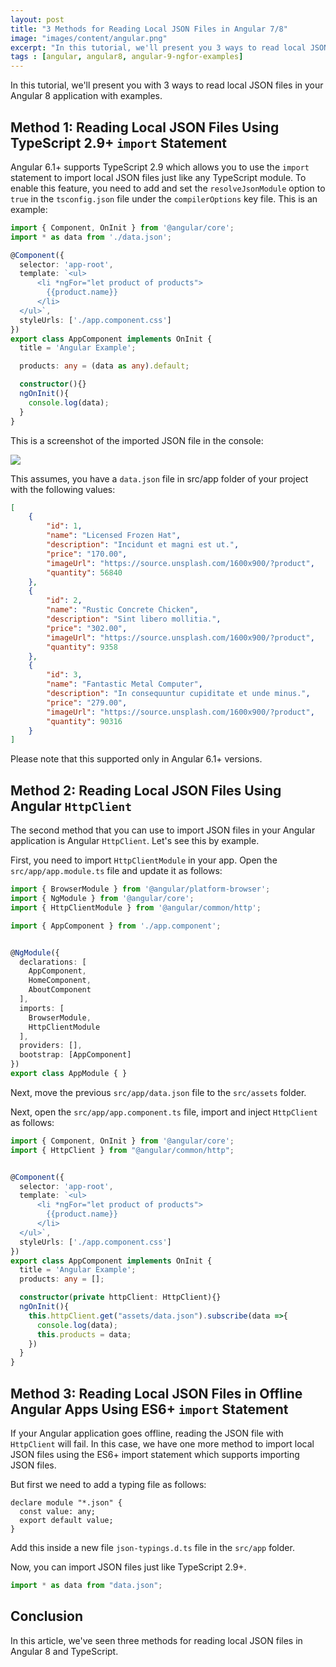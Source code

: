 ```yaml
---
layout: post
title: "3 Methods for Reading Local JSON Files in Angular 7/8"
image: "images/content/angular.png"
excerpt: "In this tutorial, we'll present you 3 ways to read local JSON files in your Angular 8 application with examples" 
tags : [angular, angular8, angular-9-ngfor-examples]
---
```



In this tutorial, we'll present you with 3 ways to read local JSON files in your Angular 8 application with examples.

## Method 1: Reading Local JSON Files Using TypeScript 2.9+ `import` Statement 

Angular 6.1+ supports TypeScript 2.9 which allows you to use the `import` statement to import local JSON files just like any TypeScript module. To enable this feature, you need to  add and set the `resolveJsonModule`  option to `true` in the `tsconfig.json` file under the `compilerOptions` key file. This is an example:

```ts
import { Component, OnInit } from '@angular/core';
import * as data from './data.json';

@Component({
  selector: 'app-root',
  template: `<ul>
	  <li *ngFor="let product of products">
	    {{product.name}} 
	  </li>
  </ul>`,
  styleUrls: ['./app.component.css']
})
export class AppComponent implements OnInit {
  title = 'Angular Example';

  products: any = (data as any).default;

  constructor(){}
  ngOnInit(){
    console.log(data);
  }
}
```

This is a screenshot of the imported JSON file  in the console:

![](https://www.techiediaries.com/assets/images/angular-import-json-console.png)

This assumes, you have a `data.json` file in src/app folder of your project with the following values:
 
```json
[
    {
        "id": 1,
        "name": "Licensed Frozen Hat",
        "description": "Incidunt et magni est ut.",
        "price": "170.00",
        "imageUrl": "https://source.unsplash.com/1600x900/?product",
        "quantity": 56840
    },
    {
        "id": 2,
        "name": "Rustic Concrete Chicken",
        "description": "Sint libero mollitia.",
        "price": "302.00",
        "imageUrl": "https://source.unsplash.com/1600x900/?product",
        "quantity": 9358
    },
    {
        "id": 3,
        "name": "Fantastic Metal Computer",
        "description": "In consequuntur cupiditate et unde minus.",
        "price": "279.00",
        "imageUrl": "https://source.unsplash.com/1600x900/?product",
        "quantity": 90316
    }
]
```

Please note that this supported only in Angular 6.1+ versions.

## Method 2: Reading Local JSON Files Using Angular `HttpClient` 

The second method that you can use to import JSON files in your Angular application is Angular `HttpClient`. Let's see this by example.

First, you need to import `HttpClientModule` in your app. Open the `src/app/app.module.ts` file and update it as follows:

```ts
import { BrowserModule } from '@angular/platform-browser';
import { NgModule } from '@angular/core';
import { HttpClientModule } from '@angular/common/http';

import { AppComponent } from './app.component';


@NgModule({
  declarations: [
    AppComponent,
    HomeComponent,
    AboutComponent
  ],
  imports: [
    BrowserModule,
    HttpClientModule
  ],
  providers: [],
  bootstrap: [AppComponent]
})
export class AppModule { }
```

Next, move the previous `src/app/data.json` file to the `src/assets` folder. 

Next, open the `src/app/app.component.ts` file, import and inject `HttpClient` as follows:

```ts
import { Component, OnInit } from '@angular/core';
import { HttpClient } from "@angular/common/http";


@Component({
  selector: 'app-root',
  template: `<ul>
	  <li *ngFor="let product of products">
	    {{product.name}} 
	  </li>
  </ul>`,
  styleUrls: ['./app.component.css']
})
export class AppComponent implements OnInit {
  title = 'Angular Example';
  products: any = [];

  constructor(private httpClient: HttpClient){}
  ngOnInit(){
    this.httpClient.get("assets/data.json").subscribe(data =>{
      console.log(data);
      this.products = data;
    })
  }
}
```

## Method 3:  Reading Local JSON Files in Offline Angular Apps Using ES6+ `import` Statement

If your Angular application goes offline, reading the JSON file with `HttpClient` will fail. In this case, we have one more method to import local JSON files using the ES6+ import statement which supports importing JSON files.

But first we need to add a typing file as follows:

```
declare module "*.json" {
  const value: any;
  export default value;
}
```
 
Add this inside a new file `json-typings.d.ts` file in the `src/app` folder.

Now, you can import JSON files just like TypeScript 2.9+.

```ts
import * as data from "data.json";
```

## Conclusion

In this article, we've seen three methods for reading local JSON files in Angular 8 and TypeScript.  
